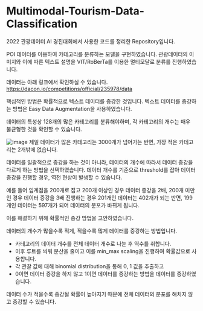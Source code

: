 # Multimodal-Tourism-Data-Classification
2022 관광데이터 AI 경진대회에서 사용한 코드를 정리한 Repository입니다.

POI 데이터를 이용하여 카테고리를 분류하는 모델을 구현하였습니다. 관광데이터의 이미지와 이에 따른 텍스트 설명을 VIT/RoBerTa를 이용한 멀티모달로 분류를 진행하였습니다.

데이터는 아래 링크에서 확인하실 수 있습니다.
https://dacon.io/competitions/official/235978/data

핵심적인 방법은 확률적으로 텍스트 데이터를 증강한 것입니다.
텍스트 데이터를 증강하는 방법은 Easy Data Augmentation을 사용하였습니다.

데이터의 특성상 128개의 많은 카테고리를 분류해야하며, 각 카테고리의 개수는 매우 불균형한 것을 확인할 수 있습니다.

![image](https://github.com/minchoban/Multimodal-Tourism-Data-Classification/assets/99804394/b611244c-4d2c-4092-b9b8-a06c12a07c42)
제일 데이터가 많은 카테고리는 3000개가 넘어가는 반면, 가장 적은 카테고리는 2개밖에 없습니다.

데이터를 일괄적으로 증강을 하는 것이 아니라, 데이터의 개수에 따라서 데이터 증강을 다르게 하는 방법을 선택하였습니다.
데이터 개수를 기준으로 threshold를 잡아 데이터 증강을 진행할 경우, 역전 현상이 발생할 수 있습니다.

예를 들어 임계점을 200개로 잡고 200개 이상인 경우 데이터 증강을 2배, 200개 미만인 경우 데이터 증강을 3배 진행하는 경우
201개인 데이터는 402개가 되는 반면, 199개인 데이터는 597개가 되어 데이터의 분포가 바뀌게 됩니다.

이를 해결하기 위해 확률적인 증강 방법을 고안하였습니다.

데이터의 개수가 많을수록 적게, 적을수록 많게 데이터를 증강하는 방법입니다.

* 카테고리의 데이터 개수를 전체 데이터 개수로 나눈 후 역수를 취합니다. 
* 이후 루트를 씌워 분산을 줄이고 이를 min_max scaling을 진행하여 확률값으로 사용합니다.
* 각 관찰 값에 대해 binomial distribution을 통해 0, 1 값을 추출하고
* 0이면 데이터 증강을 하지 않고 1이면 데이터를 증강하는 방법을 데이터를 증강하였습니다.

데이터 수가 적을수록 증강될 확률이 높아지기 때문에 전체 데이터의 분포를 해치지 않고 증강할 수 있습니다.

